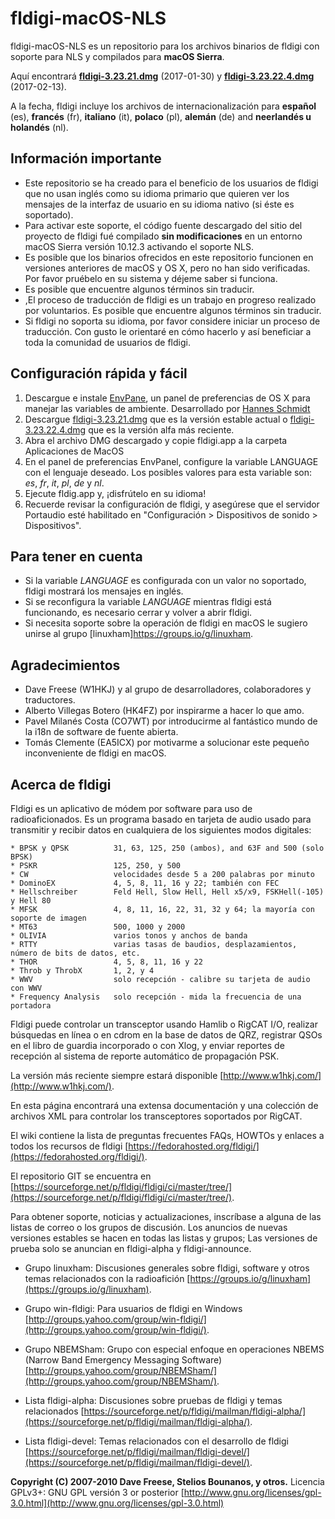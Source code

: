 # fldigi-macOS-NLS

fldigi-macOS-NLS es un repositorio para los archivos binarios de fldigi con soporte para NLS y compilados para **macOS Sierra**.

Aquí encontrará **[fldigi-3.23.21.dmg](https://github.com/HK4QWC/fldigi-macOS-NLS/blob/master/fldigi-3.23.21.dmg)** (2017-01-30) y **[fldigi-3.23.22.4.dmg](https://github.com/HK4QWC/fldigi-macOS-NLS/blob/master/fldigi-3.23.22.4.dmg)** (2017-02-13).

A la fecha, fldigi incluye los archivos de internacionalización para **español** (es), **francés** (fr), **italiano** (it), **polaco** (pl), **alemán** (de) and **neerlandés u holandés** (nl).

## Información importante

* Este repositorio se ha creado para el beneficio de los usuarios de fldigi que no usan inglés como su idioma primario que quieren ver los mensajes de la interfaz de usuario en su idioma nativo (si éste es soportado).
* Para activar este soporte, el código fuente descargado del sitio del proyecto de fldigi fué compilado **sin modificaciones** en un entorno macOS Sierra versión 10.12.3 activando el soporte NLS.
* Es posible que los binarios ofrecidos en este repositorio funcionen en versiones anteriores de macOS y OS X, pero no han sido verificadas. Por favor pruébelo en su sistema y déjeme saber si funciona.
* Es posible que encuentre algunos términos sin traducir.
* ,El proceso de traducción de fldigi es un trabajo en progreso realizado por voluntarios. Es posible que encuentre algunos términos sin traducir. 
* Si fldigi no soporta su idioma, por favor considere iniciar un proceso de traducción. Con gusto le orientaré en cómo hacerlo y así beneficiar a toda la comunidad de usuarios de fldigi.

## Configuración rápida y fácil

1. Descargue e instale [EnvPane](https://github.com/hschmidt/EnvPane), un panel de preferencias de OS X para manejar las variables de ambiente. Desarrollado por [Hannes Schmidt](https://diaryproducts.net/)
2. Descargue [fldigi-3.23.21.dmg](https://github.com/HK4QWC/fldigi-macOS-NLS/blob/master/fldigi-3.23.21.dmg) que es la versión estable actual o [fldigi-3.23.22.4.dmg](https://github.com/HK4QWC/fldigi-macOS-NLS/blob/master/fldigi-3.23.22.4.dmg) que es la versión alfa más reciente.
3. Abra el archivo DMG descargado y copie fldigi.app a la carpeta Aplicaciones de MacOS 
4. En el panel de preferencias EnvPanel, configure la variable LANGUAGE con el lenguaje deseado. Los posibles valores para esta variable son: _es_, _fr_, _it_, _pl_, _de_ y _nl_.
5. Ejecute fldig.app y, ¡disfrútelo en su idioma!
6. Recuerde revisar la configuración de fldigi, y asegúrese que el servidor Portaudio esté habilitado en "Configuración > Dispositivos de sonido > Dispositivos".

## Para tener en cuenta

* Si la variable _LANGUAGE_ es configurada con un valor no soportado, fldigi mostrará los mensajes en inglés.
* Si se reconfigura la variable _LANGUAGE_ mientras fldigi está funcionando, es necesario cerrar y volver a abrir fldigi.
* Si necesita soporte sobre la operación de fldigi en macOS le sugiero unirse al grupo [linuxham]https://groups.io/g/linuxham.

## Agradecimientos

* Dave Freese (W1HKJ) y al grupo de desarrolladores, colaboradores y traductores.
* Alberto Villegas Botero (HK4FZ) por inspirarme a hacer lo que amo. 
* Pavel Milanés Costa (CO7WT) por introducirme al fantástico mundo de la i18n de software de fuente abierta.
* Tomás Clemente (EA5ICX) por motivarme a solucionar este pequeño inconveniente de fldigi en macOS.

## Acerca de fldigi

Fldigi es un aplicativo de módem por software para uso de radioaficionados. Es un programa basado en tarjeta de audio usado para transmitir y recibir datos en cualquiera de los siguientes modos digitales:

```
* BPSK y QPSK          31, 63, 125, 250 (ambos), and 63F and 500 (solo BPSK)
* PSKR                 125, 250, y 500
* CW                   velocidades desde 5 a 200 palabras por minuto
* DominoEX             4, 5, 8, 11, 16 y 22; también con FEC
* Hellschreiber        Feld Hell, Slow Hell, Hell x5/x9, FSKHell(-105) y Hell 80
* MFSK                 4, 8, 11, 16, 22, 31, 32 y 64; la mayoría con soporte de imagen
* MT63                 500, 1000 y 2000
* OLIVIA               varios tonos y anchos de banda
* RTTY                 varias tasas de baudios, desplazamientos, número de bits de datos, etc.
* THOR                 4, 5, 8, 11, 16 y 22
* Throb y ThrobX       1, 2, y 4
* WWV                  solo recepción - calibre su tarjeta de audio con WWV
* Frequency Analysis   solo recepción - mida la frecuencia de una portadora
```

Fldigi puede controlar un transceptor usando Hamlib o RigCAT I/O, realizar búsquedas en línea o en cdrom en la base de datos de QRZ, registrar QSOs en el libro de guardia incorporado o con Xlog, y enviar reportes de recepción al sistema de reporte automático de propagación PSK.

La versión más reciente siempre estará disponible [http://www.w1hkj.com/](http://www.w1hkj.com/).

En esta página encontrará una extensa documentación y una colección de archivos XML para controlar los transceptores soportados por RigCAT.

El wiki contiene la lista de preguntas frecuentes FAQs, HOWTOs y enlaces a todos los recursos de fldigi [https://fedorahosted.org/fldigi/](https://fedorahosted.org/fldigi/).

El repositorio GIT se encuentra en [https://sourceforge.net/p/fldigi/fldigi/ci/master/tree/](https://sourceforge.net/p/fldigi/fldigi/ci/master/tree/).

Para obtener soporte, noticias y actualizaciones, inscríbase a alguna de las listas de correo o los grupos de discusión. Los anuncios de nuevas versiones estables se hacen en todas las listas y grupos; Las versiones de prueba solo se  anuncian en fldigi-alpha y fldigi-announce.

* Grupo linuxham: Discusiones generales sobre fldigi, software y otros temas relacionados con la radioafición [https://groups.io/g/linuxham](https://groups.io/g/linuxham).

* Grupo win-fldigi: Para usuarios de fldigi en Windows [http://groups.yahoo.com/group/win-fldigi/](http://groups.yahoo.com/group/win-fldigi/).

* Grupo NBEMSham: Grupo con especial enfoque en operaciones NBEMS (Narrow Band Emergency Messaging Software) [http://groups.yahoo.com/group/NBEMSham/](http://groups.yahoo.com/group/NBEMSham/). 

* Lista fldigi-alpha: Discusiones sobre pruebas de fldigi y temas relacionados [https://sourceforge.net/p/fldigi/mailman/fldigi-alpha/](https://sourceforge.net/p/fldigi/mailman/fldigi-alpha/).
    
* Lista fldigi-devel: Temas relacionados con el desarrollo de fldigi [https://sourceforge.net/p/fldigi/mailman/fldigi-devel/](https://sourceforge.net/p/fldigi/mailman/fldigi-devel/).
     
**Copyright (C) 2007-2010 Dave Freese, Stelios Bounanos, y otros.** Licencia GPLv3+: GNU GPL versión 3 or posterior [http://www.gnu.org/licenses/gpl-3.0.html](http://www.gnu.org/licenses/gpl-3.0.html)
